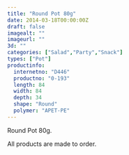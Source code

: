 ```yaml
---
title: "Round Pot 80g"
date: 2014-03-18T00:00:00Z
draft: false
imagealt: ""
imageurl: ""
3d: ""
categories: ["Salad","Party","Snack"]
types: ["Pot"]
productinfo:
  internetno: "D446"
  productno: "0-193"
  length: 84
  width: 84
  depth: 34
  shape: "Round"
  polymer: "APET-PE"
---
```

Round Pot 80g.

All products are made to order.